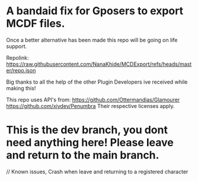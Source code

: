 # A bandaid fix for Gposers to export MCDF files.
Once a better alternative has been made this repo will be going on life support.

Repolink:
https://raw.githubusercontent.com/NanaKhide/MCDExport/refs/heads/master/repo.json

Big thanks to all the help of the other Plugin Developers ive received while making this!

This repo uses API's from:
https://github.com/Ottermandias/Glamourer
https://github.com/xivdev/Penumbra
Their respective licenses apply.

# This is the dev branch, you dont need anything here! Please leave and return to the main branch.

// Known issues, Crash when leave and returning to a registered character
